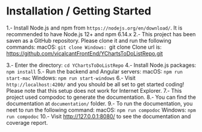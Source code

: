 # Installation / Getting Started
1.- Install Node.js and npm from `https://nodejs.org/en/download/`. It is recommended to have Node.js 12+ and npm 6.14.x
2.- This project has been saven as a GitHub repository. Please clone it and run the following commands:
        macOS: `git clone
        Windows: `git clone
    Clone url is: https://github.com/vicalcantFrontEnd/YChartsToDoListRepo.git

3.- Enter the directory: `cd YChartsToDoListRepo`
4.- Install Node.js packages: `npm install`
5.- Run the backend and Angular servers:
        macOS: `npm run start-mac`
        Windows: `npm run start-windows`
6.- Visit `http://localhost:4200/` and you should be all set to get started coding! Please note that this setup does
    not work for Internet Explorer.
7.- This project used compodoc to generate the documentation.
8.- You can find the documentation at `documentation/` folder.
9.- To run the documentation, you neet to run the following command:
        macOS: `npm run compodoc`
        Windows: `npm run compodoc` 
10.- Visit http://127.0.0.1:8080/ to see the documentation and coverage report.